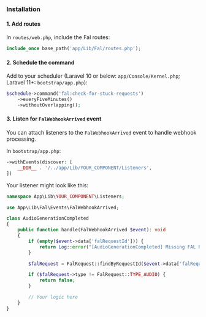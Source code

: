 ### Installation

#### 1. Add routes
In `routes/web.php`, include the Fal routes:

```php
include_once base_path('app/Lib/Fal/routes.php');
```

#### 2. Schedule the command
Add to your scheduler (Laravel 10 or below: `app/Console/Kernel.php`; Laravel 11+: `bootstrap/app.php`):

```php
$schedule->command('fal:check-for-stuck-requests')
    ->everyFiveMinutes()
    ->withoutOverlapping();
```

#### 3. Listen for `FalWebhookArrived` event
You can attach listeners to the `FalWebhookArrived` event to handle webhook processing.

In `bootstrap/app.php`:
```php
->withEvents(discover: [
    __DIR__ . '/../app/Lib/YOUR_COMPONENT/Listeners',
])
```

Your listener might look like this:

```php
namespace App\Lib\YOUR_COMPONENT\Listeners;

use App\Lib\Fal\Events\FalWebhookArrived;

class AudioGenerationCompleted
{
    public function handle(FalWebhookArrived $event): void
    {
        if (empty($event->data['falRequestId'])) {
            return Log::error("[AudioGenerationCompleted] Missing FAL Request ID");
        }

        $falRequest = FalRequest::findByRequestId($event->data['falRequestId']);

        if ($falRequest->type != FalRequest::TYPE_AUDIO) {
            return false;
        }

        // Your logic here
    }
}
```
